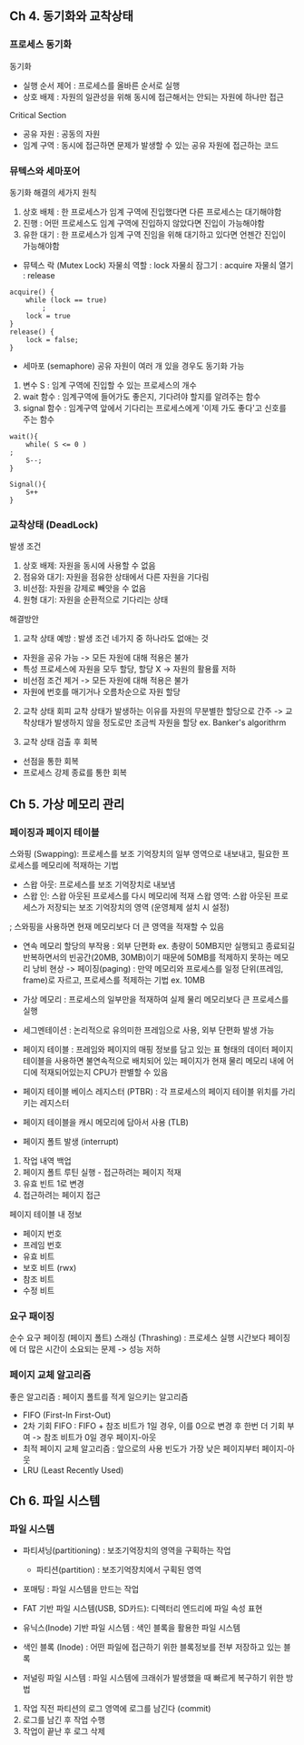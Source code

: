## Ch 4. 동기화와 교착상태

### 프로세스 동기화
동기화
- 실행 순서 제어 : 프로세스를 올바른 순서로 실행
- 상호 배제 : 자원의 일관성을 위해 동시에 접근해서는 안되는 자원에 하나만 접근

Critical Section
- 공유 자원 : 공동의 자원
- 임계 구역 : 동시에 접근하면 문제가 발생할 수 있는 공유 자원에 접근하는 코드

### 뮤텍스와 세마포어

동기화 해결의 세가지 원칙
1. 상호 배체 : 한 프로세스가 임계 구역에 진입했다면 다른 프로세스는 대기해야함
2. 진행 : 어떤 프로세스도 임계 구역에 진입하지 않았다면 진입이 가능해야함
3. 유한 대기 : 한 프로세스가 임계 구역 진임을 위해 대기하고 있다면 언젠간 진입이 가능해야함

- 뮤텍스 락 (Mutex Lock)
자물쇠 역할 : lock
자물쇠  잠그기 : acquire 
자물쇠 열기 : release

```
acquire() {
    while (lock == true)
        ;
    lock = true
}
release() {
    lock = false;
}
```

- 세마포 (semaphore)
공유 자원이 여러 개 있을 경우도 동기화 가능

1. 변수 S : 임계 구역에 진입할 수 있는 프로세스의 개수
2. wait 함수 : 임계구역에 들어가도 좋은지, 기다려야 할지를 알려주는 함수
3. signal 함수 : 임계구역 앞에서 기다리는 프로세스에게 '이제 가도 좋다'고 신호를 주는 함수

```
wait(){
    while( S <= 0 )
;
    S--;
}
```
```
Signal(){
    S++
}
```
### 교착상태 (DeadLock)

발생 조건
1. 상호 배제: 자원을 동시에 사용할 수 없음
2. 점유와 대기: 자원을 점유한 상태에서 다른 자원을 기다림
3. 비선점: 자원을 강제로 빼앗을 수 없음
4. 원형 대기: 자원을 순환적으로 기다리는 상태

해결방안
1. 교착 상태 예방
: 발생 조건 네가지 중 하나라도 없애는 것
- 자원을 공유 가능 -> 모든 자원에 대해 적용은 불가
- 특성 프로세스에 자원을 모두 할당, 할당 X -> 자원의 활용률 저하
- 비선점 조건 제거 -> 모든 자원에 대해 적용은 불가
- 자원에 번호를 매기거나 오름차순으로 자원 할당

2. 교착 상태 회피
교착 상태가 발생하는 이유를 자원의 무분별한 할당으로 간주
-> 교착상태가 발생하지 않을 정도로만 조금씩 자원을 할당
ex. Banker's algorithrm

3. 교착 상태 검출 후 회복
- 선점을 통한 회복
- 프로세스 강제 종료를 통한 회복

## Ch 5. 가상 메모리 관리

### 페이징과 페이지 테이블

스와핑 (Swapping): 프로세스를 보조 기억장치의 일부 영역으로 내보내고, 필요한 프로세스를 메모리에 적재하는 기법

- 스왑 아웃: 프로세스를 보조 기억장치로 내보냄
- 스왑 인: 스왑 아웃된 프로세스를 다시 메모리에 적재
스왑 영역: 스왑 아웃된 프로세스가 저장되는 보조 기억장치의 영역 (운영체제 설치 시 설정)

; 스와핑을 사용하면 현재 메모리보다 더 큰 영역을 적재할 수 있음

- 연속 메모리 할당의 부작용 : 외부 단편화
ex. 총량이 50MB지만 실행되고 종료되길 반복하면서의 빈공간(20MB, 30MB)이기 때문에 50MB를 적제하지 못하는 메모리 낭비 현상 
-> 페이징(paging) : 만약 메모리와 프로세스를 일정 단위(프레임, frame)로 자르고, 프로세스를 적제하는 기법 ex. 10MB

- 가상 메모리 : 프로세스의 일부만을 적재하여 실제 물리 메모리보다 큰 프로세스를 실행

- 세그멘테이션 : 논리적으로 유의미한 프레임으로 사용, 외부 단편화 발생 가능

- 페이지 테이블 : 프레임와 페이지의 매핑 정보를 담고 있는 표 형태의 데이터
페이지 테이블을 사용하면 불연속적으로 배치되어 있는 페이지가 현재 물리 메모리 내에 어디에 적재되어있는지 CPU가 판별할 수 있음

- 페이지 테이블 베이스 레지스터 (PTBR)
: 각 프로세스의 페이지 테이블 위치를 가리키는 레지스터

- 페이지 테이블을 캐시 메모리에 담아서 사용 (TLB)

- 페이지 폴트 발생 (interrupt)
1. 작업 내역 백업
2. 페이지 폴트 루틴 실행 - 접근하려는 페이지 적재
3. 유효 빈트 1로 변경
4. 접근하려는 페이지 접근

페이지 테이블 내 정보
- 페이지 번호
- 프레임 번호
- 유효 비트
- 보호 비트 (rwx)
- 참조 비트
- 수정 비트

### 요구 패이징
순수 요구 페이징 (페이지 폴트)
스래싱 (Thrashing) : 프로세스 실행 시간보다 페이징에 더 많은 시간이 소요되는 문제 -> 성능 저하

### 페이지 교체 알고리즘
좋은 알고리즘 : 페이지 폴트를 적게 일으키는 알고리즘

- FIFO (First-In First-Out)
- 2차 기회 FIFO 
: FIFO + 참조 비트가 1일 경우, 이를 0으로 변경 후 한번 더 기회 부여 -> 참조 비트가 0일 경우 페이지-아웃
- 최적 페이지 교체 알고리즘 : 앞으로의 사용 빈도가 가장 낮은 페이지부터 페이지-아웃
- LRU (Least Recently Used)

## Ch 6. 파일 시스템

### 파일 시스템
- 파티셔닝(partitioning) : 보조기억장치의 영역을 구획하는 작업
  - 파티션(partition) : 보조기억장치에서 구획된 영역
- 포매팅 : 파일 시스템을 만드는 작업

- FAT 기반 파일 시스템(USB, SD카드): 디렉터리 엔드리에 파일 속성 표현
- 유닉스(Inode) 기반 파일 시스템 : 색인 블록을 활용한 파일 시스템

- 색인 블록 (Inode) : 어떤 파일에 접근하기 위한 블록정보를 전부 저장하고 있는 블록

- 저널링 파일 시스템 : 파일 시스템에 크래쉬가 발생했을 때 빠르게 복구하기 위한 방법
1. 작업 직전 파티션의 로그 영역에 로그를 남긴다 (commit)
2. 로그를 남긴 후 작업 수행
3. 작업이 끝난 후 로그 삭제